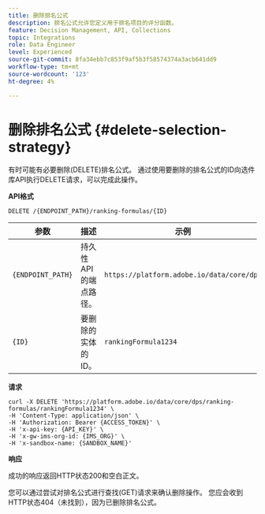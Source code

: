 ```yaml
---
title: 删除排名公式
description: 排名公式允许您定义用于排名项目的评分函数。
feature: Decision Management, API, Collections
topic: Integrations
role: Data Engineer
level: Experienced
source-git-commit: 8fa34ebb7c853f9af5b3f58574374a3acb641dd9
workflow-type: tm+mt
source-wordcount: '123'
ht-degree: 4%

---
```


# 删除排名公式 {#delete-selection-strategy}

有时可能有必要删除(DELETE)排名公式。 通过使用要删除的排名公式的ID向选件库API执行DELETE请求，可以完成此操作。

**API格式**

```http
DELETE /{ENDPOINT_PATH}/ranking-formulas/{ID}
```

| 参数 | 描述 | 示例 |
| --------- | ----------- | ------- |
| `{ENDPOINT_PATH}` | 持久性API的端点路径。 | `https://platform.adobe.io/data/core/dps` |
| `{ID}` | 要删除的实体的ID。 | `rankingFormula1234` |

**请求**

```shell
curl -X DELETE 'https://platform.adobe.io/data/core/dps/ranking-formulas/rankingFormula1234' \
-H 'Content-Type: application/json' \
-H 'Authorization: Bearer {ACCESS_TOKEN}' \
-H 'x-api-key: {API_KEY}' \
-H 'x-gw-ims-org-id: {IMS_ORG}' \
-H 'x-sandbox-name: {SANDBOX_NAME}'
```

**响应**

成功的响应返回HTTP状态200和空白正文。

您可以通过尝试对排名公式进行查找(GET)请求来确认删除操作。 您应会收到HTTP状态404（未找到），因为已删除排名公式。

